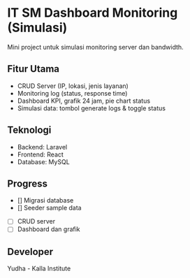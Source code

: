 # IT SM Dashboard Monitoring (Simulasi)

Mini project untuk simulasi monitoring server dan bandwidth.

## Fitur Utama
- CRUD Server (IP, lokasi, jenis layanan)
- Monitoring log (status, response time)
- Dashboard KPI, grafik 24 jam, pie chart status
- Simulasi data: tombol generate logs & toggle status

## Teknologi
- Backend: Laravel
- Frontend: React
- Database: MySQL

## Progress
- [] Migrasi database
- [] Seeder sample data
- [ ] CRUD server
- [ ] Dashboard dan grafik

## Developer
Yudha - Kalla Institute

